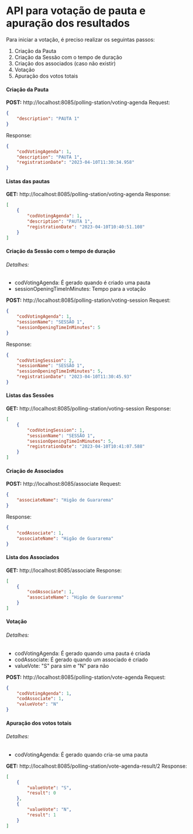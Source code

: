 # API para votação de pauta e apuração dos resultados

Para iniciar a votação, é preciso realizar os seguintas passos:

1. Criação da Pauta
2. Criação da Sessão com o tempo de duração
3. Criação dos associados (caso não existir)
4. Votação
5. Apuração dos votos totais

#### Criação da Pauta
**POST:** http://localhost:8085/polling-station/voting-agenda
Request:
```json
{
    "description": "PAUTA 1"
}
```
Response:
```json
{
    "codVotingAgenda": 1,
    "description": "PAUTA 1",
    "registrationDate": "2023-04-10T11:30:34.958"
}
```

#### Listas das pautas
**GET:** http://localhost:8085/polling-station/voting-agenda
Response:
```json
[
    {
        "codVotingAgenda": 1,
        "description": "PAUTA 1",
        "registrationDate": "2023-04-10T10:40:51.108"
    }
]
```
#### Criação da Sessão com o tempo de duração
###### Detalhes:
- codVotingAgenda:  É gerado quando é criado uma pauta
- sessionOpeningTimeInMinutes: Tempo para a votação

**POST:** http://localhost:8085/polling-station/voting-session
Request:
```json
{
    "codVotingAgenda": 1,
    "sessionName": "SESSÃO 1",
    "sessionOpeningTimeInMinutes": 5
}
```
Response:
```json
{
    "codVotingSession": 2,
    "sessionName": "SESSÃO 1",
    "sessionOpeningTimeInMinutes": 5,
    "registrationDate": "2023-04-10T11:30:45.93"
}
```
#### Listas das Sessões
**GET:** http://localhost:8085/polling-station/voting-session
Response:
```json
[
    {
        "codVotingSession": 1,
        "sessionName": "SESSÃO 1",
        "sessionOpeningTimeInMinutes": 5,
        "registrationDate": "2023-04-10T10:41:07.588"
    }
]
```

#### Criação de Associados
**POST:** http://localhost:8085/associate
Request:
```json
{
    "associateName": "Higão de Guararema"
}
```
Response:
```json
{
    "codAssociate": 1,
    "associateName": "Higão de Guararema"
}
```
#### Lista dos Associados
**GET:** http://localhost:8085/associate
Response:
```json
[
    {
        "codAssociate": 1,
        "associateName": "Higão de Guararema"
    }
]
```

#### Votação
###### Detalhes:
- codVotingAgenda:  É gerado quando uma pauta é criada
- codAssociate: É gerado quando um associado é criado
- valueVote: "S" para sim e "N" para não

**POST:** http://localhost:8085/polling-station/vote-agenda
Request:
```json
{
    "codVotingAgenda": 1,
    "codAssociate": 1,
    "valueVote": "N"
}
```

#### Apuração dos votos totais
###### Detalhes:
- codVotingAgenda:  É gerado quando cria-se uma pauta

**GET:** http://localhost:8085/polling-station/vote-agenda-result/2
Response:
```json
[
    {
        "valueVote": "S",
        "result": 0
    },
    {
        "valueVote": "N",
        "result": 1
    }
]
```